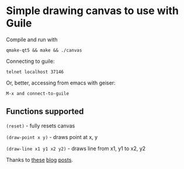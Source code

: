 # Simple drawing canvas to use with Guile

Compile and run with

```qmake-qt5 && make && ./canvas```

Connecting to guile:

```telnet localhost 37146```

Or, better, accessing from emacs with geiser:

```M-x and connect-to-guile```

## Functions supported

`(reset)` - fully resets canvas

`(draw-point x y)` - draws point at x, y

`(draw-line x1 y1 x2 y2)` - draws line from x1, y1 to x2, y2


Thanks to [these][1] [blog][2] [posts][3].

[1]: https://somacomputacional.wordpress.com/2013/12/28/integrar-a-gnu-guile-con-c-parte-1/
[2]: https://somacomputacional.wordpress.com/2013/12/28/integrar-a-gnu-guile-con-c-parte-2/
[3]: https://somacomputacional.wordpress.com/2013/12/29/integrar-a-gnu-guile-con-c-parte-3/
